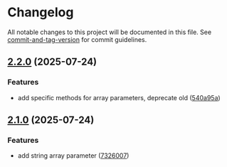 # Changelog

All notable changes to this project will be documented in this file. See [commit-and-tag-version](https://github.com/absolute-version/commit-and-tag-version) for commit guidelines.

## [2.2.0](https://github.com/aipng/query-object-mapper/compare/v2.1.0...v2.2.0) (2025-07-24)


### Features

* add specific methods for array parameters, deprecate old ([540a95a](https://github.com/aipng/query-object-mapper/commit/540a95aec70d1329d4f708815a0a0d8ddfb6d8a8))

## [2.1.0](https://github.com/aipng/query-object-mapper/compare/v2.0.1...v2.1.0) (2025-07-24)


### Features

* add string array parameter ([7326007](https://github.com/aipng/query-object-mapper/commit/732600755bfa18e2550e2b0963ddf842ef9ef717))

